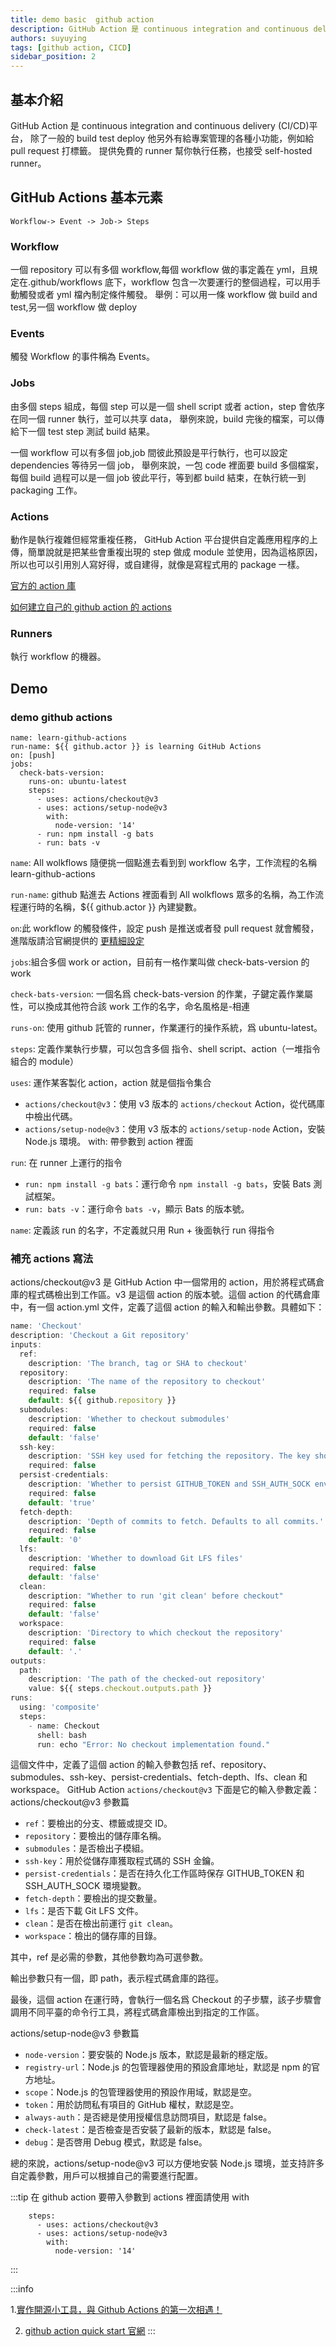 ```yaml
---
title: demo basic  github action
description: GitHub Action 是 continuous integration and continuous delivery (CI/CD)平台，除了一般的 build test deploy 他另外有給專案管理的各種小功能，例如給 pull request 打標籤。提供免費的 runner 幫你執行任務，也接受self-hosted runner。
authors: suyuying
tags: [github action, CICD]
sidebar_position: 2
---
```


## 基本介紹

GitHub Action 是 continuous integration and continuous delivery (CI/CD)平台，
除了一般的 build test deploy 他另外有給專案管理的各種小功能，例如給 pull request 打標籤。
提供免費的 runner 幫你執行任務，也接受 self-hosted runner。

<!--truncate-->

## GitHub Actions 基本元素

```
Workflow-> Event -> Job-> Steps
```

### Workflow

一個 repository 可以有多個 workflow,每個 workflow 做的事定義在 yml，且規定在.github/workflows 底下，workflow 包含一次要運行的整個過程，可以用手動觸發或者 yml 檔內制定條件觸發。
舉例：可以用一條 workflow 做 build and test,另一個 workflow 做 deploy

### Events

觸發 Workflow 的事件稱為 Events。

### Jobs

由多個 steps 組成，每個 step 可以是一個 shell script 或者 action，step 會依序在同一個 runner 執行，並可以共享 data，
舉例來說，build 完後的檔案，可以傳給下一個 test step 測試 build 結果。

一個 workflow 可以有多個 job,job 間彼此預設是平行執行，也可以設定 dependencies 等待另一個 job，
舉例來說，一包 code 裡面要 build 多個檔案，每個 build 過程可以是一個 job 彼此平行，等到都 build 結束，在執行統一到 packaging 工作。

### Actions

動作是執行複雜但經常重複任務， GitHub Action 平台提供自定義應用程序的上傳，簡單說就是把某些會重複出現的 step 做成 module 並使用，因為這格原因，所以也可以引用別人寫好得，或自建得，就像是寫程式用的 package 一樣。

[官方的 action 庫](https://github.com/marketplace?category=chat&type=actions&query=)

[如何建立自己的 github action 的 actions](https://docs.github.com/zh/actions/creating-actions/about-custom-actions)

### Runners

執行 workflow 的機器。

## Demo

### demo github actions

```
name: learn-github-actions
run-name: ${{ github.actor }} is learning GitHub Actions
on: [push]
jobs:
  check-bats-version:
    runs-on: ubuntu-latest
    steps:
      - uses: actions/checkout@v3
      - uses: actions/setup-node@v3
        with:
          node-version: '14'
      - run: npm install -g bats
      - run: bats -v
```

`name`: All wolkflows 隨便挑一個點進去看到到 workflow 名字，工作流程的名稱 learn-github-actions

`run-name`: github 點進去 Actions 裡面看到 All wolkflows 眾多的名稱，為工作流程運行時的名稱，${{ github.actor }} 內建變數。

`on`:此 workflow 的觸發條件，設定 push 是推送或者發 pull request 就會觸發，進階版請洽官網提供的
[更精細設定](https://docs.github.com/zh/actions/using-workflows/workflow-syntax-for-github-actions#onpushpull_requestpull_request_targetpathspaths-ignore)

`jobs`:組合多個 work or action，目前有一格作業叫做 check-bats-version 的 work

`check-bats-version`: 一個名爲 check-bats-version 的作業，子鍵定義作業屬性，可以換成其他符合該 work 工作的名字，命名風格是-相連

`runs-on`: 使用 github 託管的 runner，作業運行的操作系統，爲 ubuntu-latest。

`steps`: 定義作業執行步驟，可以包含多個 指令、shell script、action（一堆指令組合的 module）

`uses`: 運作某客製化 action，action 就是個指令集合

- `actions/checkout@v3`：使用 v3 版本的 `actions/checkout` Action，從代碼庫中檢出代碼。
- `actions/setup-node@v3`：使用 v3 版本的 `actions/setup-node` Action，安裝 Node.js 環境。
  with: 帶參數到 action 裡面

`run`: 在 runner 上運行的指令

- `run: npm install -g bats`：運行命令 `npm install -g bats`，安裝 Bats 測試框架。
- `run: bats -v`：運行命令 `bats -v`，顯示 Bats 的版本號。

`name`: 定義該 run 的名字，不定義就只用 Run + 後面執行 run 得指令

### 補充 actions 寫法

actions/checkout@v3 是 GitHub Action 中一個常用的 action，用於將程式碼倉庫的程式碼檢出到工作區。v3 是這個 action 的版本號。這個 action 的代碼倉庫中，有一個 action.yml 文件，定義了這個 action 的輸入和輸出參數。具體如下：

```jsx title="actions/checkout@v3"
name: 'Checkout'
description: 'Checkout a Git repository'
inputs:
  ref:
    description: 'The branch, tag or SHA to checkout'
  repository:
    description: 'The name of the repository to checkout'
    required: false
    default: ${{ github.repository }}
  submodules:
    description: 'Whether to checkout submodules'
    required: false
    default: 'false'
  ssh-key:
    description: 'SSH key used for fetching the repository. The key should have access to the repository or be able to authenticate for the repository URL.'
    required: false
  persist-credentials:
    description: 'Whether to persist GITHUB_TOKEN and SSH_AUTH_SOCK environment variables when persisting the workspace'
    required: false
    default: 'true'
  fetch-depth:
    description: 'Depth of commits to fetch. Defaults to all commits.'
    required: false
    default: '0'
  lfs:
    description: 'Whether to download Git LFS files'
    required: false
    default: 'false'
  clean:
    description: "Whether to run 'git clean' before checkout"
    required: false
    default: 'false'
  workspace:
    description: 'Directory to which checkout the repository'
    required: false
    default: '.'
outputs:
  path:
    description: 'The path of the checked-out repository'
    value: ${{ steps.checkout.outputs.path }}
runs:
  using: 'composite'
  steps:
    - name: Checkout
      shell: bash
      run: echo "Error: No checkout implementation found."

```

這個文件中，定義了這個 action 的輸入參數包括 ref、repository、submodules、ssh-key、persist-credentials、fetch-depth、lfs、clean 和 workspace。
GitHub Action `actions/checkout@v3` 下面是它的輸入參數定義：
<highlight color="#25c2a0">actions/checkout@v3 參數篇</highlight>

- `ref`：要檢出的分支、標籤或提交 ID。
- `repository`：要檢出的儲存庫名稱。
- `submodules`：是否檢出子模組。
- `ssh-key`：用於從儲存庫獲取程式碼的 SSH 金鑰。
- `persist-credentials`：是否在持久化工作區時保存 GITHUB_TOKEN 和 SSH_AUTH_SOCK 環境變數。
- `fetch-depth`：要檢出的提交數量。
- `lfs`：是否下載 Git LFS 文件。
- `clean`：是否在檢出前運行 `git clean`。
- `workspace`：檢出的儲存庫的目錄。

其中，ref 是必需的參數，其他參數均為可選參數。

輸出參數只有一個，即 path，表示程式碼倉庫的路徑。

最後，這個 action 在運行時，會執行一個名爲 Checkout 的子步驟，該子步驟會調用不同平臺的命令行工具，將程式碼倉庫檢出到指定的工作區。

<highlight color="#1877F2"> actions/setup-node@v3 參數篇</highlight>

- `node-version`：要安裝的 Node.js 版本，默認是最新的穩定版。
- `registry-url`：Node.js 的包管理器使用的預設倉庫地址，默認是 npm 的官方地址。
- `scope`：Node.js 的包管理器使用的預設作用域，默認是空。
- `token`：用於訪問私有項目的 GitHub 權杖，默認是空。
- `always-auth`：是否總是使用授權信息訪問項目，默認是 false。
- `check-latest`：是否檢查是否安裝了最新的版本，默認是 false。
- `debug`：是否啓用 Debug 模式，默認是 false。

總的來說，actions/setup-node@v3 可以方便地安裝 Node.js 環境，並支持許多自定義參數，用戶可以根據自己的需要進行配置。

:::tip
在 github action 要帶入參數到 actions 裡面請使用 with

```
    steps:
      - uses: actions/checkout@v3
      - uses: actions/setup-node@v3
        with:
          node-version: '14'
```

:::

:::info

1.[實作開源小工具，與 Github Actions 的第一次相遇！](https://medium.com/starbugs/%E5%AF%A6%E4%BD%9C%E9%96%8B%E6%BA%90%E5%B0%8F%E5%B7%A5%E5%85%B7-%E8%88%87-github-actions-%E7%9A%84%E7%AC%AC%E4%B8%80%E6%AC%A1%E7%9B%B8%E9%81%87-3dd2d70eeb)

2. [github action quick start 官網](https://docs.github.com/en/actions/quickstart)
   :::
